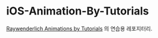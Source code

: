 # iOS-Animation-By-Tutorials

[Raywenderlich Animations by Tutorials](https://store.raywenderlich.com/products/ios-animations-by-tutorials) 의 연습용 레포지터리.

